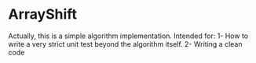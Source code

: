 # ArrayShift
Actually, this is a simple algorithm implementation. Intended for:
1- How to write a very strict unit test beyond the algorithm itself.
2- Writing a clean code
